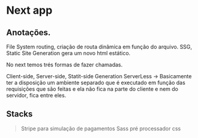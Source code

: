 # Next app

## Anotações.

File System routing, criação de routa dinâmica em função do arquivo.
SSG, Static Site Generation gera um novo html estático. 

No next temos trés formas de fazer chamadas.

Client-side,
Server-side,
Statit-side Generation
ServerLess -> Basicamente ter a disposição um ambiente separado que é executado em função das
requisições que são feitas e ela não fica na parte do cliente e nem do servidor, fica entre eles.

## Stacks

> Stripe para simulação de pagamentos
> Sass pré processador css